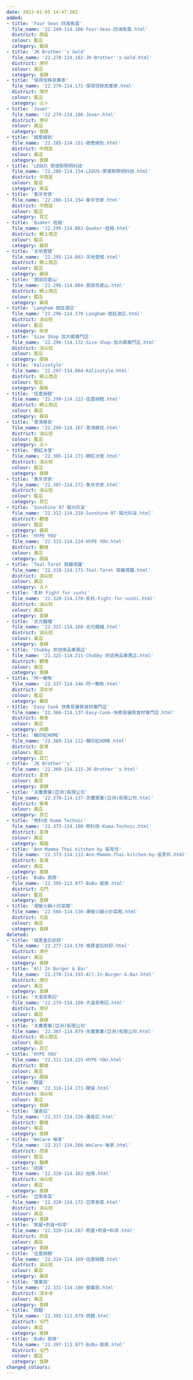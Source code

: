 ```yaml
---
date: 2022-01-05 14:47:28Z
added:
- title: 'Four Seas 四海魚蛋'
  file_name: '22.249-114.166-Four-Seas-四海魚蛋.html'
  district: 南區
  colour: 藍店
  category: 雜貨
- title: 'JK Brother''s Gold'
  file_name: '22.278-114.182-JK-Brother''s-Gold.html'
  district: 灣仔
  colour: 黃店
  category: 食肆
- title: '保得信移民專家'
  file_name: '22.279-114.171-保得信移民專家.html'
  district: 灣仔
  colour: 藍店
  category: 占卜
- title: 'Jouer'
  file_name: '22.279-114.186-Jouer.html'
  district: 灣仔
  colour: 黃店
  category: 食肆
- title: '娘惹嫁到'
  file_name: '22.285-114.151-娘惹嫁到.html'
  district: 中西區
  colour: 黃店
  category: 食肆
- title: 'LEDUS 萊德斯照明科技'
  file_name: '22.286-114.154-LEDUS-萊德斯照明科技.html'
  district: 中西區
  colour: 藍店
  category: 家品
- title: '象牙世家'
  file_name: '22.286-114.154-象牙世家.html'
  district: 中西區
  colour: 藍店
  category: 其它
- title: 'Quaker 桂格'
  file_name: '22.295-114.062-Quaker-桂格.html'
  district: 網上商店
  colour: 藍店
  category: 雜貨
- title: '天地壹號'
  file_name: '22.295-114.063-天地壹號.html'
  district: 網上商店
  colour: 藍店
  category: 雜貨
- title: '景田百歲山'
  file_name: '22.295-114.064-景田百歲山.html'
  district: 網上商店
  colour: 藍店
  category: 雜貨
- title: 'Langham 朗廷酒店'
  file_name: '22.296-114.170-Langham-朗廷酒店.html'
  district: 油尖旺
  colour: 藍店
  category: 休息
- title: 'Size Shop 加大碼專門店'
  file_name: '22.296-114.172-Size-Shop-加大碼專門店.html'
  district: 油尖旺
  colour: 藍店
  category: 服裝
- title: 'Kalixstyle'
  file_name: '22.297-114.064-Kalixstyle.html'
  district: 網上商店
  colour: 藍店
  category: 服裝
- title: '伍壹辦館'
  file_name: '22.299-114.122-伍壹辦館.html'
  district: 網上商店
  colour: 黃店
  category: 雜貨
- title: '景鴻移民'
  file_name: '22.299-114.167-景鴻移民.html'
  district: 油尖旺
  colour: 藍店
  category: 占卜
- title: '網紅冰室'
  file_name: '22.305-114.171-網紅冰室.html'
  district: 油尖旺
  colour: 藍店
  category: 食肆
- title: '象牙世家'
  file_name: '22.307-114.172-象牙世家.html'
  district: 油尖旺
  colour: 藍店
  category: 其它
- title: 'Sunshine 97 陽光玖柒'
  file_name: '22.312-114.218-Sunshine-97-陽光玖柒.html'
  district: 觀塘
  colour: 藍店
  category: 雜貨
- title: 'HYPE YOU'
  file_name: '22.313-114.224-HYPE-YOU.html'
  district: 觀塘
  colour: 黃店
  category: 服裝
- title: 'Teal Tarot 筱簵塔羅'
  file_name: '22.318-114.171-Teal-Tarot 筱簵塔羅.html'
  district: 油尖旺
  colour: 黃店
  category: 占卜
- title: '炙秋 Fight for sushi'
  file_name: '22.320-114.170-炙秋-Fight-for-sushi.html'
  district: 油尖旺
  colour: 黃店
  category: 食肆
- title: '志光麵檔'
  file_name: '22.321-114.160-志光麵檔.html'
  district: 油尖旺
  colour: 黃店
  category: 食肆
- title: 'Chubby 烘焙用品專賣店'
  file_name: '22.325-114.211-Chubby 烘焙用品專賣店.html'
  district: 觀塘
  colour: 黃店
  category: 食肆
- title: '阿一鮑魚'
  file_name: '22.337-114.146-阿一鮑魚.html'
  district: 深水埗
  colour: 藍店
  category: 雜貨
- title: 'Easy Cook 快煮易優質食材專門店'
  file_name: '22.366-114.137-Easy-Cook-快煮易優質食材專門店.html'
  district: 葵青
  colour: 黃店
  category: 肉類
- title: '韓印紅HOME'
  file_name: '22.369-114.112-韓印紅HOME.html'
  district: 荃灣
  colour: 藍店
  category: 其它
- title: 'JK Brother''s'
  file_name: '22.369-114.115-JK-Brother''s.html'
  district: 荃灣
  colour: 黃店
  category: 食肆
- title: '天鷹實業(亞洲)有限公司'
  file_name: '22.370-114.137-天鷹實業(亞洲)有限公司.html'
  district: 葵青
  colour: 黃店
  category: 其它
- title: '熊科技 Kuma Technic'
  file_name: '22.373-114.108-熊科技-Kuma-Technic.html'
  district: 荃灣
  colour: 黃店
  category: 電腦
- title: 'Ann Mamma Thai kitchen by 張秀玲'
  file_name: '22.373-114.112-Ann-Mamma-Thai-kitchen-by-張秀玲.html'
  district: 荃灣
  colour: 黃店
  category: 食肆
- title: 'BuBu 廚房'
  file_name: '22.395-113.977-BuBu-廚房.html'
  district: 屯門
  colour: 藍店
  category: 食肆
- title: '潮營火鍋小炒菜館'
  file_name: '22.504-114.130-潮營火鍋小炒菜館.html'
  district: 北區
  colour: 黃店
  category: 食肆
deleted:
- title: '燒賣皇后妙舒'
  file_name: '22.277-114.178-燒賣皇后妙舒.html'
  district: 灣仔
  colour: 黃店
  category: 食肆
- title: 'All In Burger & Bar'
  file_name: '22.278-114.193-All-In-Burger-&-Bar.html'
  district: 灣仔
  colour: 黃店
  category: 食肆
- title: '大渣哥茶記'
  file_name: '22.279-114.180-大渣哥茶記.html'
  district: 灣仔
  colour: 黃店
  category: 食肆
- title: '天鷹實業(亞洲)有限公司'
  file_name: '22.307-114.079-天鷹實業(亞洲)有限公司.html'
  district: 網上商店
  colour: 黃店
  category: 其它
- title: 'HYPE YOU'
  file_name: '22.311-114.225-HYPE-YOU.html'
  district: 觀塘
  colour: 黃店
  category: 服裝
- title: '開餐'
  file_name: '22.316-114.171-開餐.html'
  district: 油尖旺
  colour: 黃店
  category: 食肆
- title: '蓮香記'
  file_name: '22.317-114.226-蓮香記.html'
  district: 觀塘
  colour: 黃店
  category: 食肆
- title: 'WeCare 唯家'
  file_name: '22.317-114.266-WeCare-唯家.html'
  district: 西貢
  colour: 藍店
  category: 醫療
- title: '抬摃'
  file_name: '22.320-114.162-抬摃.html'
  district: 油尖旺
  colour: 黃店
  category: 食肆
- title: '亞萊泰菜'
  file_name: '22.320-114.172-亞萊泰菜.html'
  district: 油尖旺
  colour: 黃店
  category: 食肆
- title: '熊屋•刺身•料亭'
  file_name: '22.320-114.267-熊屋•刺身•料亭.html'
  district: 西貢
  colour: 黃店
  category: 食肆
- title: '伍壹辦館'
  file_name: '22.324-114.169-伍壹辦館.html'
  district: 油尖旺
  colour: 黃店
  category: 雜貨
- title: '營業部'
  file_name: '22.331-114.160-營業部.html'
  district: 深水埗
  colour: 黃店
  category: 食肆
- title: '西麵'
  file_name: '22.392-113.979-西麵.html'
  district: 屯門
  colour: 黃店
  category: 食肆
- title: 'BuBu 廚房'
  file_name: '22.397-113.977-BuBu-廚房.html'
  district: 屯門
  colour: 藍店
  category: 食肆
changed_colours:
---
```

